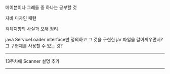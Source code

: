 
메이븐이나 그레들 중 하나는 공부할 것  

자바 디자인 패턴

객체지향의 사실과 오해 정리

java ServiceLoader
interface만 정의하고 그 것을 구현한 jar 파일을 갈아끼우면서? 그 구현체를 사용할 수 있는 것?

-----------------------------------------------------------

13주차에 Scanner 설명 추가


-----------------------------------------------------------------------